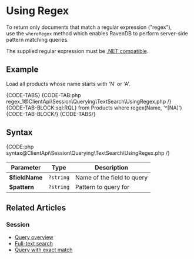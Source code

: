 # Using Regex

To return only documents that match a regular expression ("regex"),  
use the `whereRegex` method which enables RavenDB to perform server-side pattern matching queries. 

The supplied regular expression must be [.NET compatible](https://docs.microsoft.com/en-us/dotnet/api/system.text.regularexpressions.regex?view=netframework-4.7.1).

## Example

Load all products whose name starts with 'N' or 'A'.

{CODE-TABS}
{CODE-TAB:php regex_1@ClientApi\Session\Querying\TextSearch\UsingRegex.php /}
{CODE-TAB-BLOCK:sql:RQL}
from Products 
where regex(Name, '^[NA]')
{CODE-TAB-BLOCK/}
{CODE-TABS/}

## Syntax

{CODE:php syntax@ClientApi\Session\Querying\TextSearch\UsingRegex.php /}

| Parameter     | Type  | Description                                                                   |
|---------------|-------|-------------------------------------------------------------------------------|
| **$fieldName** | `?string` | Name of the field to query |
| **$pattern** | `?string` | Pattern to query for |

## Related Articles

### Session

- [Query overview](../../../../client-api/session/querying/how-to-query)
- [Full-text search](../../../../client-api/session/querying/text-search/full-text-search)
- [Query with exact match](../../../../client-api/session/querying/text-search/exact-match-query)
